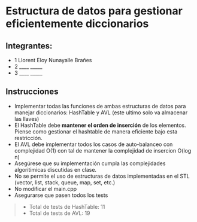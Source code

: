 # Estructura de datos para gestionar eficientemente diccionarios

## Integrantes: 
- 1 Llorent Eloy Nunayalle Brañes
- 2 ____   _____
- 3 ____   _____

## Instrucciones 

- Implementar todas las funciones de ambas estructuras de datos para manejar diccionarios:
    HashTable y AVL (este ultimo solo va almacenar las llaves)
- El HashTable debe **mantener el orden de inserción** de los elementos. Piense como gestionar el hashtable de manera eficiente bajo esta restricción. 
- El AVL debe implementar todos los casos de auto-balanceo con complejidad O(1) con tal de mantener la complejidad de insercion O(log n)
- Asegúrese que su implementación cumpla las complejidades algoritimicas discutidas en clase. 
- No se permite el uso de estructuras de datos implementadas en el STL (vector, list, stack, queue, map, set, etc.)
- No modificar el main.cpp
- Asegurarse que pasen todos los tests
    
> - Total de tests de HashTable: 11
> - Total de tests de AVL: 19
